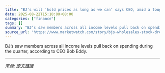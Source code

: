 ```yaml
---
title: "BJ’s will ‘hold prices as long as we can’ says CEO, amid a tough tariff backdrop"
date: 2025-08-22T15:10:00+08:00
categories: ["finance"]
tags: []
summary: "BJ’s saw members across all income levels pull back on spending during the quarter, according to CEO Bob Eddy."
source_url: "https://www.marketwatch.com/story/bjs-wholesales-stock-drops-as-sales-growth-disappoints-6a638681?mod=mw_rss_topstories"
---
```


BJ’s saw members across all income levels pull back on spending during the quarter, according to CEO Bob Eddy.

---

*来源: [原文链接](https://www.marketwatch.com/story/bjs-wholesales-stock-drops-as-sales-growth-disappoints-6a638681?mod=mw_rss_topstories)*
